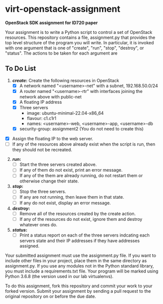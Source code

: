 # virt-openstack-assignment
__OpenStack SDK assignment for ID720 paper__

Your assignment is to write a Python script to control a set of 
OpenStack resources. This repository contains a file, assignment.py
that provides the top level structure of the program you will write.
In particular, it is invoked with one argument that is one of
"create", "run", "stop", "destroy", or "status". The actions to 
be taken for each argument are

## To Do List

1. __*create*:__
  Create the following resources in OpenStack
     - [x] A network named "\<username\>-net" with a subnet, 192.168.50.0/24
     - [x] A router named "\<username\>-rtr" with interfaces joining the network
    above with public-net
     - [x] A floating IP address
     - [x] Three servers
       - image: ubuntu-minimal-22.04-x86_64
       - flavour: c1.c1r1
       - names: \<username\>-web, \<username\>-app, \<username\>-db
     - [x] security-group: assignment2 (You do not need to create this)
  - [x] Assign the floating IP to the web server.
  - [ ] If any of the resources above already exist when the script is run, then they 
  should not be recreated.
2. __*run*:__
   - [ ] Start the three servers created above. 
   - [ ] If any of them do not exist, print an error message. 
   - [ ] If any of the them are already running, do not restart them or otherwise change their state.
3. __*stop*:__
   - [ ] Stop the three servers. 
   - [ ] If any are not running, then leave them in that state. 
   - [ ] If any do not exist, display an error message.
4. __*destroy*:__ 
   - [ ] Remove all of the resources created by the create action. 
   - [ ] If any of the resources do not exist, ignore them and destroy whatever ones do.
5. __*status*:__ 
   - [ ] Print a status report on each of the three servers indcating each servers state and their IP addresses if they have addresses assigned.

Your submitted assignment must use the assignment.py file. If you want to include other files in your project, place them in the same directory as assignment.py. If you use any modules not in the Python standard library, you must include a requirements.txt file. Your program will be marked using Python 3.6.8 (the version used in our lab virtualenvs).

To do this assignment, fork this repository and commit your work to your forked version. Submit your assignment by sending a pull request to the original repository on or before the due date.          
